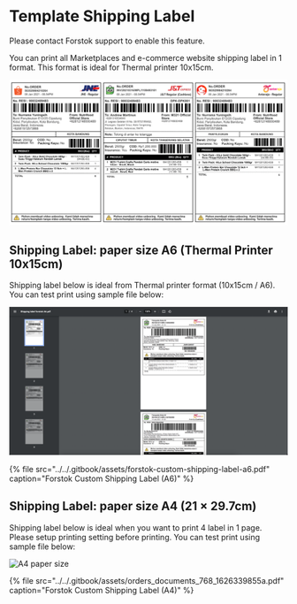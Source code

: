 # Template Shipping Label

Please contact Forstok support to enable this feature.

You can print all Marketplaces and e-commerce website shipping label in 1 format. This format is ideal for Thermal printer 10x15cm. 

![](../../.gitbook/assets/screen-shot-2021-06-14-at-11.37.11-am.png)

## Shipping Label: paper size A6 \(Thermal Printer 10x15cm\)

Shipping label below is ideal from Thermal printer format \(10x15cm / A6\). You can test print using sample file below:

![A6 ideal for thermal printer](../../.gitbook/assets/screen-shot-2021-07-15-at-5.13.11-pm.png)

{% file src="../../.gitbook/assets/forstok-custom-shipping-label-a6.pdf" caption="Forstok Custom Shipping Label \(A6\)" %}

## Shipping Label: paper size A4 \(21 × 29.7cm\)

Shipping label below is ideal when you want to print 4 label in 1 page.  Please setup printing setting before printing. You can test print using sample file below:

![A4 paper size](../../.gitbook/assets/screen-shot-2021-07-16-at-5.13.55-pm%20%281%29.png)

{% file src="../../.gitbook/assets/orders\_documents\_768\_1626339855a.pdf" caption="Forstok Custom Shipping Label \(A4\)" %}



